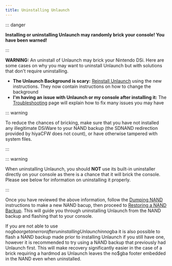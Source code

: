 ```yaml
---
title: Uninstalling Unlaunch
---
```


::: danger

**Installing or uninstalling Unlaunch may randomly brick your console! You have been warned!**

:::

**WARNING:** An uninstall of Unlaunch may brick your Nintendo DSi. Here are some cases on why you may want to uninstall Unlaunch but with solutions that don't require uninstalling.

- **The Unlaunch Background is scary:** [Reinstall Unlaunch](installing-unlaunch.html) using the new instructions. They now contain instructions on how to change the background
- **I'm having an issue with Unlaunch or my console after installing it:** The [Troubleshooting](troubleshooting.html#unlaunch) page will explain how to fix many issues you may have

::: warning

To reduce the chances of bricking, make sure that you have not installed any illegitimate DSiWare to your NAND backup (the SDNAND redirection provided by hiyaCFW does not count), or have otherwise tampered with system files.

:::

::: warning

When uninstalling Unlaunch, you should **NOT** use its built-in uninstaller directly on your console as there is a chance that it will brick the console. Please see below for information on uninstalling it properly.

:::

Once you have reviewed the above information, follow the [Dumping NAND](dumping-nand.html) instructions to make a new NAND bacup, then proceed to [Restoring a NAND Backup](restoring-nand.html). This will guide you through uninstalling Unlaunch from the NAND backup and flashing that to your console.

If you are not able to use no$gba or get an error after uninstalling Unlaunch in no$gba it is also possible to flash a NAND backup made prior to installing Unlaunch if you still have one, however it is recommended to try using a NAND backup that previously had Unlaunch first. This will make recovery significantly easier in the case of a brick requiring a hardmod as Unlaunch leaves the no$gba footer embedded in the NAND even when uninstalled.
